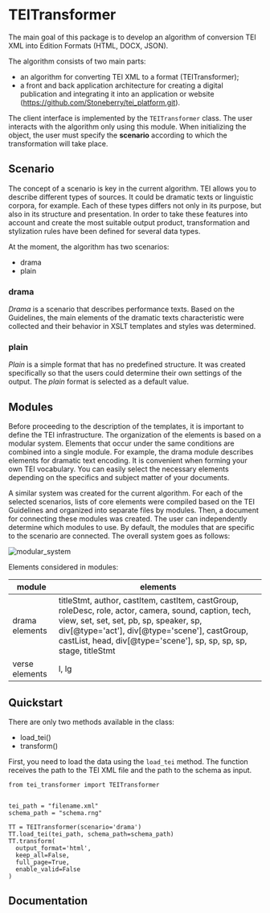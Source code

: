 # TEITransformer

The main goal of this package is to develop an algorithm of conversion TEI XML into Edition Formats (HTML, DOCX, JSON). 

The algorithm consists of two main parts: 
  
  * an algorithm for converting TEI XML to a format (TEITransformer);
  * a front and back application architecture for creating a digital publication and integrating it into an application or website (https://github.com/Stoneberry/tei_platform.git). 

The client interface is implemented by the ```TEITransformer``` class. The user interacts with the algorithm only using this module. When initializing the object, the user must specify the <b>scenario</b> according to which the transformation will take place. 

## Scenario

The concept of a scenario is key in the current algorithm. TEI allows you to describe different types of sources. It could be dramatic texts or linguistic corpora, for example. Each of these types differs not only in its purpose, but also in its structure and presentation. In order to take these features into account and create the most suitable output product, transformation and stylization rules have been defined for several data types. 

At the moment, the algorithm has two scenarios: 

* drama
* plain
  
### drama

<i>Drama</i> is a scenario that describes performance texts. Based on the Guidelines, the main elements of the dramatic texts characteristic were collected and their behavior in XSLT templates and styles was determined.

### plain

<i>Plain</i> is a simple format that has no predefined structure. It was created specifically so that the users could determine their own settings of the output.
The <i>plain</i> format is selected as a default value. 

## Modules

Before proceeding to the description of the templates, it is important to define the TEI infrastructure. The organization of the elements is based on a modular system. Elements that occur under the same conditions are combined into a single module. For example, the drama module describes elements for dramatic text encoding. It is convenient when forming your own TEI vocabulary. You can easily select the necessary elements depending on the specifics and subject matter of your documents.

A similar system was created for the current algorithm. For each of the selected scenarios, lists of core elements were compiled based on the TEI Guidelines and organized into separate files by modules. Then, a document for connecting these modules was created. The user can independently determine which modules to use. By default, the modules that are specific to the scenario are connected. The overall system goes as follows:

![modular_system](https://github.com/Stoneberry/TEITransformer/blob/main/static/modular.png)


Elements considered in modules:

module | elements
--- | ---
drama elements | titleStmt, author, castItem, castItem, castGroup, roleDesc, role, actor, camera, sound, caption, tech, view, set, set, set, pb, sp, speaker, sp, div[@type='act'], div[@type='scene'], castGroup, castList, head, div[@type='scene'], sp, sp, sp, sp, stage, titleStmt
verse elements | l, lg

## Quickstart

There are only two methods available in the class: 

* load_tei()
* transform() 

First, you need to load the data using the ```load_tei``` method. The function receives the path to the TEI XML file and the path to the schema as input. 


```
from tei_transformer import TEITransformer


tei_path = "filename.xml"
schema_path = "schema.rng"

TT = TEITransformer(scenario='drama')
TT.load_tei(tei_path, schema_path=schema_path)
TT.transform(
  output_format='html',
  keep_all=False,
  full_page=True,
  enable_valid=False
)
```


## Documentation



